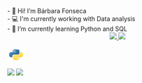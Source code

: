 <div>
 - 👋 Hi! I’m Bárbara Fonseca
 <br>
- 💻 I'm currently working with Data analysis
 <br>
- 🌱 I’m currently learning Python and SQL
</div>
 <div align ="center">
  <a href="https://github.com/BarbaraDFonseca">
  <img height="180em" src="https://github-readme-stats.vercel.app/api?username=barbarardfonseca&show_icons=true&theme=midnight-purple&include_all_commits=true&count_private=true"/>
   <img height="180em" src="https://github-readme-stats.vercel.app/api/top-langs/?username=barbarardfonseca&layout=compact&langs_count=7&theme=midnight-purple"/>
</div>
  
  <div style="display: inline_block"><br>
  <img align="center" alt="Python" height="30" width="40" src="https://raw.githubusercontent.com/devicons/devicon/master/icons/python/python-original.svg">
</div>
  
  <br>
  
<div> 
  <a href = "mailto:barbarafonseca95@gmail.com"><img src="https://img.shields.io/badge/-Gmail-%23333?style=for-the-badge&logo=gmail&logoColor=white" target="_blank"></a>
  <a href="https://www.linkedin.com/in/b%C3%A1rbara-rohr-decoth%C3%A9-fonseca-272b00128" target="_blank"><img src="https://img.shields.io/badge/-LinkedIn-%230077B5?style=for-the-badge&logo=linkedin&logoColor=white" target="_blank"></a> 
<div>
